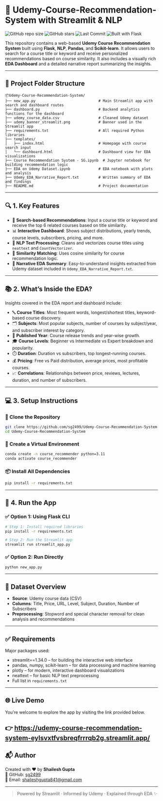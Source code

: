 # 📘 Udemy-Course-Recommendation-System with Streamlit & NLP

![GitHub repo size](https://img.shields.io/github/repo-size/sg2499/Udemy-Course-Recommendation-System)
![GitHub stars](https://img.shields.io/github/stars/sg2499/Udemy-Course-Recommendation-System?style=social)
![Last Commit](https://img.shields.io/github/last-commit/sg2499/Udemy-Course-Recommendation-System)
![Built with Flask](https://img.shields.io/badge/Built%20With-Flask-blue)

This repository contains a web-based **Udemy Course Recommendation System** built using **Flask**, **NLP**, **Pandas**, and **Scikit-learn**. It allows users to search for a course title or keyword and receive personalized recommendations based on course similarity. It also includes a visually rich **EDA Dashboard** and a detailed narrative report summarizing the insights.

---

## 📁 Project Folder Structure

```
📦Udemy-Course-Recommendation-System/
├── new_app.py                             # Main Streamlit app with search and dashboard routes
├── dashboard.py                           # Backend analytics functions for the dashboard
├── udemy_course_data.csv                  # Cleaned Udemy dataset
├── udemy_banner_streamlit.png             # Banner used in the Streamlit app
├── requirements.txt                       # All required Python libraries
├── templates/
│   ├── index.html                         # Homepage with course search input
│   └── dashboard.html                     # Dashboard view for EDA visualizations
├── Course Recommendation System - SG.ipynb  # Jupyter notebook for building recommendation logic
├── EDA on Udemy Dataset.ipynb             # EDA notebook with plots and analysis
├── Udemy_EDA_Narrative_Report.txt         # Written summary of EDA and findings
├── README.md                              # Project documentation
```

---

## 🔍 1. Key Features

- 🔎 **Search-based Recommendations**: Input a course title or keyword and receive the top 6 related courses based on title similarity.
- 📊 **Interactive Dashboard**: Shows subject distributions, yearly trends, course levels, subscribers, pricing, and more.
- 🧠 **NLP Text Processing**: Cleans and vectorizes course titles using `neattext` and `CountVectorizer`.
- 🧪 **Similarity Matching**: Uses cosine similarity for course recommendation logic.
- 📄 **Narrative EDA Summary**: Easy-to-understand insights extracted from Udemy dataset included in `Udemy_EDA_Narrative_Report.txt`.

---

## 📚 2. What’s Inside the EDA?

Insights covered in the EDA report and dashboard include:

- 🔤 **Course Titles**: Most frequent words, longest/shortest titles, keyword-based course discovery.
- 🗂️ **Subjects**: Most popular subjects, number of courses by subject/year, and subscriber interest by category.
- 📆 **Published Year**: Course release trends and year-wise growth.
- 🎓 **Course Levels**: Beginner vs Intermediate vs Expert breakdown and popularity.
- ⏱️ **Duration**: Duration vs subscribers, top longest-running courses.
- 💰 **Pricing**: Free vs Paid distribution, average prices, most profitable courses.
- 📈 **Correlations**: Relationships between price, reviews, lectures, duration, and number of subscribers.

---

## 💻 3. Setup Instructions

### 🔧 Clone the Repository

```bash
git clone https://github.com/sg2499/Udemy-Course-Recommendation-System.git
cd Udemy-Course-Recommendation-System
```

### 🐍 Create a Virtual Environment

```bash
conda create -n course_recommender python=3.11
conda activate course_recommender
```

### 📦 Install All Dependencies

```bash
pip install -r requirements.txt
```

---

## 🚀 4. Run the App

### ✅ Option 1: Using Flask CLI

```bash
# Step 1: Install required libraries
pip install -r requirements.txt

# Step 2: Run the Streamlit app
streamlit run streamlit_app.py
```

### ✅ Option 2: Run Directly

```bash
python new_app.py
```

---

## 📝 Dataset Overview

- **Source**: Udemy course data (CSV)
- **Columns**: Title, Price, URL, Level, Subject, Duration, Number of Subscribers
- **Preprocessing**: Stopword and special character removal for clean analysis and recommendations

---

## ✅ Requirements

Major packages used:

- streamlit==1.34.0 – for building the interactive web interface
- pandas, numpy, scikit-learn – for data processing and machine learning
- plotly – for modern, interactive dashboard visualizations
- neattext – for basic NLP text preprocessing
- Full list in `requirements.txt`
---

## 🌐 Live Demo
You're welcome to explore the app by visiting the link provided below.

👉 https://udemy-course-recommendation-system-eylsvxtfvsbreqfrrrqb2g.streamlit.app/
---

## 📬 Author

Created with ❤️ by **Shailesh Gupta**  
🔗 GitHub: [sg2499](https://github.com/sg2499)  
📩 Email: shaileshgupta841@gmail.com

---

> Powered by Streamlit · Informed by Udemy · Explained through EDA ✨
